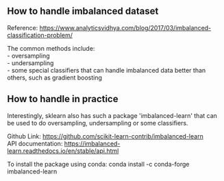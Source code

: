 How to handle imbalanced dataset
--------------------------------------

Reference: https://www.analyticsvidhya.com/blog/2017/03/imbalanced-classification-problem/

The common methods include:  
	- oversampling  
	- undersampling  
	- some special classifiers that can handle imbalanced data better than others, such as gradient boosting


How to handle in practice
---------------------------------------

Interestingly, sklearn also has such a package 'imbalanced-learn' that can be used to do oversampling, undersampling or some classifiers.

Github Link: https://github.com/scikit-learn-contrib/imbalanced-learn  
API documentation: https://imbalanced-learn.readthedocs.io/en/stable/api.html

To install the package using conda: conda install -c conda-forge imbalanced-learn
